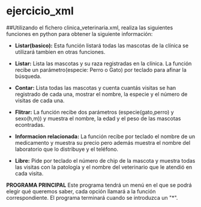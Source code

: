 # ejercicio_xml
##Utilizando el fichero clinica_veterinaria.xml, realiza las siguientes funciones en python para obtener la siguiente información:
* **Listar(basico):** Esta función listará todas las mascotas de la clínica se utilizará tambíen en otras funciones.
* **Listar:** Lista las mascotas y su raza registradas en la clínica. La función recibe un parámetro(especie: Perro o Gato) por teclado para afinar la búsqueda.

* **Contar:** Lista todas las mascotas y cuenta cuantás visitas se han registrado de cada una, mostrar el nombre, la especie  y el número de visitas de cada una.

* **Flitrar:** La función recibe dos parámetros (especie(gato,perro) y sexo(h,m)) y muestra el nombre, la edad y el peso de las mascotas econtradas.
 
* **Informacion relacionada:** La función recibe por teclado el nombre de un medicamento y muestra su precio pero además muestra el nombre del laboratorio que lo distribuye y el teléfono.
* **Libre:** Pide por teclado el número de chip de la mascota y muestra todas las visitas con la patología y el nombre del veterinario que le atendió en cada visita.

**PROGRAMA PRINCIPAL**
Este programa tendrá un menú en el que se podrá elegir qué queremos saber, cada opción llamará a la función correspondiente. El programa terminará cuando se introduzca un "*".





